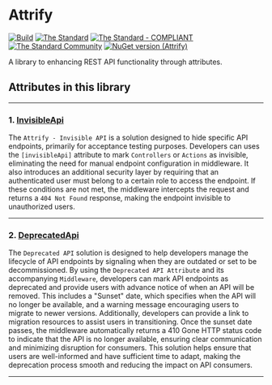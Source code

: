 # Attrify

[![Build](https://github.com/cjdutoit/Attrify/actions/workflows/build.yml/badge.svg)](https://github.com/cjdutoit/Attrify/actions/workflows/build.yml)
[![The Standard](https://img.shields.io/github/v/release/hassanhabib/The-Standard?filter=v2.10.3&style=default&label=Standard%20Version&color=2ea44f)](https://github.com/hassanhabib/The-Standard)
[![The Standard - COMPLIANT](https://img.shields.io/badge/The_Standard-COMPLIANT-2ea44f)](https://github.com/hassanhabib/The-Standard)
[![The Standard Community](https://img.shields.io/discord/934130100008538142?color=%237289da&label=The%20Standard%20Community&logo=Discord)](https://discord.gg/vdPZ7hS52X)
[![NuGet version (Attrify)](https://img.shields.io/nuget/v/Attrify.svg?style=flat-square)](https://www.nuget.org/packages/Attrify/)


A library to enhancing REST API functionality through attributes.

## Attributes in this library

---

### 1. [InvisibleApi](Documentation/InvisibleApi/README.md)

The `Attrify - Invisible API` is a solution designed to hide specific API endpoints, primarily for acceptance testing purposes. 
Developers can uses the `[invisibleApi]` attribute to mark `Controllers` or `Actions` as invisible, eliminating the need for 
manual endpoint configuration in middleware. It also introduces an additional security layer by requiring that an authenticated 
user must belong to a certain role to access the endpoint. If these conditions are not met, the middleware intercepts the request 
and returns a `404 Not Found` response, making the endpoint invisible to unauthorized users.

---

### 2. [DeprecatedApi](Documentation/DeprecatedApi/README.md)

The `Deprecated API` solution is designed to help developers manage the lifecycle of API endpoints by 
signaling when they are outdated or set to be decommissioned. By using the `Deprecated API Attribute` 
and its accompanying `Middleware`, developers can mark API endpoints as deprecated and provide users 
with advance notice of when an API will be removed. This includes a "Sunset" date, which specifies 
when the API will no longer be available, and a warning message encouraging users to migrate to 
newer versions. Additionally, developers can provide a link to migration resources to assist users 
in transitioning. Once the sunset date passes, the middleware automatically returns a 410 Gone HTTP 
status code to indicate that the API is no longer available, ensuring clear communication and minimizing 
disruption for consumers. This solution helps ensure that users are well-informed and have sufficient time 
to adapt, making the deprecation process smooth and reducing the impact on API consumers.

---


